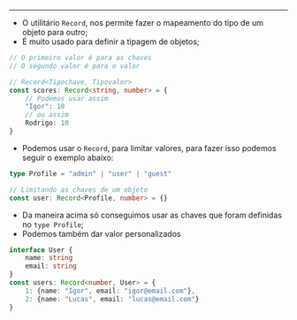 ___
- O utilitário `Record`, nos permite fazer o mapeamento do tipo de um objeto para outro;
- É muito usado para definir a tipagem de objetos;
```ts
// O primeiro valor é para as chaves
// O segundo valor é para o valor

// Record<Tipochave, Tipovalor>
const scores: Record<string, number> = {
	// Podemos usar assim
	"Igor": 10
	// ou assim
	Rodrigo: 10
}
```
- Podemos usar o `Record`, para limitar valores, para fazer isso podemos seguir o exemplo abaixo:
```ts
type Profile = "admin" | "user" | "guest"

// Limitando as chaves de um objeto
const user: Record<Profile, number> = {}
```
- Da maneira acima só conseguimos usar as chaves que foram definidas no `type Profile`;
- Podemos também dar valor personalizados
```ts
interface User {
	name: string
	email: string
}
const users: Record<number, User> = {
	1: {name: "Igor", email: "igor@email.com"},
	2: {name: "Lucas", email: "lucas@email.com"}
}
```

